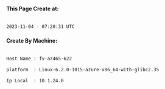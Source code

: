 
   
#### This Page Create at:

```bash

2023-11-04 - 07:20:31 UTC

```

#### Create By Machine:

```bash

Host Name : fv-az465-622

platform  : Linux-6.2.0-1015-azure-x86_64-with-glibc2.35

Ip Local  : 10.1.24.0

```

